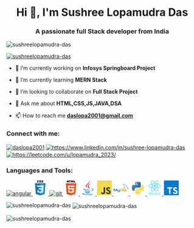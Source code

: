 <h1 align="center">Hi 👋, I'm Sushree Lopamudra Das</h1>
<h3 align="center">A passionate full Stack developer from India</h3>

<p align="left"> <img src="https://komarev.com/ghpvc/?username=sushreelopamudra-das&label=Profile%20views&color=0e75b6&style=flat" alt="sushreelopamudra-das" /> </p>

<p align="left"> <a href="https://github.com/ryo-ma/github-profile-trophy"><img src="https://github-profile-trophy.vercel.app/?username=sushreelopamudra-das" alt="sushreelopamudra-das" /></a> </p>

- 🔭 I’m currently working on **Infosys Springboard Project**

- 🌱 I’m currently learning **MERN Stack**

- 👯 I’m looking to collaborate on **Full Stack Project**

- 💬 Ask me about **HTML,CSS,JS,JAVA,DSA**

- 📫 How to reach me **daslopa2001@gmail.com**

<h3 align="left">Connect with me:</h3>
<p align="left">
<a href="https://twitter.com/daslopa2001" target="blank"><img align="center" src="https://raw.githubusercontent.com/rahuldkjain/github-profile-readme-generator/master/src/images/icons/Social/twitter.svg" alt="daslopa2001" height="30" width="40" /></a>
<a href="https://linkedin.com/in/https://www.linkedin.com/in/sushree-lopamudra-das" target="blank"><img align="center" src="https://raw.githubusercontent.com/rahuldkjain/github-profile-readme-generator/master/src/images/icons/Social/linked-in-alt.svg" alt="https://www.linkedin.com/in/sushree-lopamudra-das" height="30" width="40" /></a>
<a href="https://www.leetcode.com/https://leetcode.com/u/lopamudra_2023/" target="blank"><img align="center" src="https://raw.githubusercontent.com/rahuldkjain/github-profile-readme-generator/master/src/images/icons/Social/leet-code.svg" alt="https://leetcode.com/u/lopamudra_2023/" height="30" width="40" /></a>
</p>

<h3 align="left">Languages and Tools:</h3>
<p align="left"> <a href="https://angular.io" target="_blank" rel="noreferrer"> <img src="https://angular.io/assets/images/logos/angular/angular.svg" alt="angular" width="40" height="40"/> </a> <a href="https://www.w3schools.com/css/" target="_blank" rel="noreferrer"> <img src="https://raw.githubusercontent.com/devicons/devicon/master/icons/css3/css3-original-wordmark.svg" alt="css3" width="40" height="40"/> </a> <a href="https://git-scm.com/" target="_blank" rel="noreferrer"> <img src="https://www.vectorlogo.zone/logos/git-scm/git-scm-icon.svg" alt="git" width="40" height="40"/> </a> <a href="https://www.w3.org/html/" target="_blank" rel="noreferrer"> <img src="https://raw.githubusercontent.com/devicons/devicon/master/icons/html5/html5-original-wordmark.svg" alt="html5" width="40" height="40"/> </a> <a href="https://www.java.com" target="_blank" rel="noreferrer"> <img src="https://raw.githubusercontent.com/devicons/devicon/master/icons/java/java-original.svg" alt="java" width="40" height="40"/> </a> <a href="https://developer.mozilla.org/en-US/docs/Web/JavaScript" target="_blank" rel="noreferrer"> <img src="https://raw.githubusercontent.com/devicons/devicon/master/icons/javascript/javascript-original.svg" alt="javascript" width="40" height="40"/> </a> <a href="https://www.mysql.com/" target="_blank" rel="noreferrer"> <img src="https://raw.githubusercontent.com/devicons/devicon/master/icons/mysql/mysql-original-wordmark.svg" alt="mysql" width="40" height="40"/> </a> <a href="https://www.python.org" target="_blank" rel="noreferrer"> <img src="https://raw.githubusercontent.com/devicons/devicon/master/icons/python/python-original.svg" alt="python" width="40" height="40"/> </a> <a href="https://reactjs.org/" target="_blank" rel="noreferrer"> <img src="https://raw.githubusercontent.com/devicons/devicon/master/icons/react/react-original-wordmark.svg" alt="react" width="40" height="40"/> </a> <a href="https://www.typescriptlang.org/" target="_blank" rel="noreferrer"> <img src="https://raw.githubusercontent.com/devicons/devicon/master/icons/typescript/typescript-original.svg" alt="typescript" width="40" height="40"/> </a> </p>

<p><img align="left" src="https://github-readme-stats.vercel.app/api/top-langs?username=sushreelopamudra-das&show_icons=true&locale=en&layout=compact" alt="sushreelopamudra-das" /></p>

<p>&nbsp;<img align="center" src="https://github-readme-stats.vercel.app/api?username=sushreelopamudra-das&show_icons=true&locale=en" alt="sushreelopamudra-das" /></p>

<p><img align="center" src="https://github-readme-streak-stats.herokuapp.com/?user=sushreelopamudra-das&" alt="sushreelopamudra-das" /></p>

